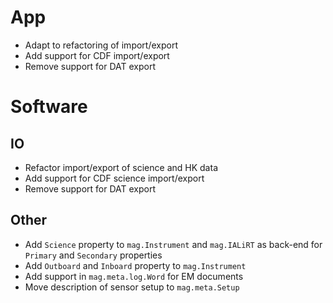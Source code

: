 # App

- Adapt to refactoring of import/export
- Add support for CDF import/export
- Remove support for DAT export

# Software

## IO

- Refactor import/export of science and HK data
- Add support for CDF science import/export
- Remove support for DAT export

## Other

- Add `Science` property to `mag.Instrument` and `mag.IALiRT` as back-end for `Primary` and `Secondary` properties
- Add `Outboard` and `Inboard` property to `mag.Instrument`
- Add support in `mag.meta.log.Word` for EM documents
- Move description of sensor setup to `mag.meta.Setup`
